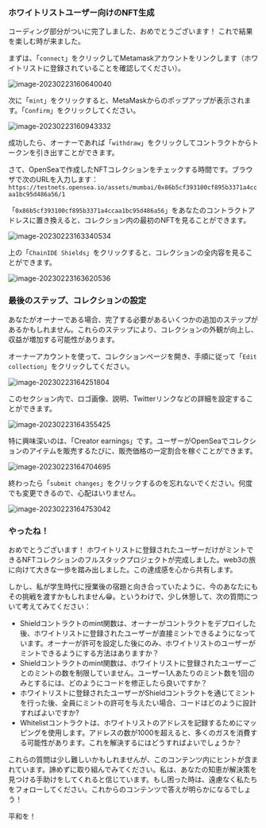 ### ホワイトリストユーザー向けのNFT生成

コーディング部分がついに完了しました、おめでとうございます！ これで結果を楽しむ時が来ました。

まずは、「`connect`」をクリックしてMetamaskアカウントをリンクします（ホワイトリストに登録されていることを確認してください）。

![image-20230223160640040](/public/images/Polygon-Whitelist-NFT/section-4/4_3_1.png)

次に「`mint`」をクリックすると、MetaMaskからのポップアップが表示されます。「`Confirm`」をクリックしてください。

![image-20230223160943332](/public/images/Polygon-Whitelist-NFT/section-4/4_3_2.png)

成功したら、オーナーであれば「`withdraw`」をクリックしてコントラクトからトークンを引き出すことができます。

さて、OpenSeaで作成したNFTコレクションをチェックする時間です。ブラウザで次のURLを入力します：`https://testnets.opensea.io/assets/mumbai/0x86b5cf393100cf895b3371a4ccaa1bc95d486a56/1`

「`0x86b5cf393100cf895b3371a4ccaa1bc95d486a56`」をあなたのコントラクトアドレスに置き換えると、コレクション内の最初のNFTを見ることができます。

![image-20230223163340534](/public/images/Polygon-Whitelist-NFT/section-4/4_3_3.png)

上の「`ChainIDE Shields`」をクリックすると、コレクションの全内容を見ることができます。

![image-20230223163620536](/public/images/Polygon-Whitelist-NFT/section-4/4_3_4.png)

### 最後のステップ、コレクションの設定

あなたがオーナーである場合、完了する必要があるいくつかの追加のステップがあるかもしれません。これらのステップにより、コレクションの外観が向上し、収益が増加する可能性があります。

オーナーアカウントを使って、コレクションページを開き、手順に従って「`Edit collection`」をクリックしてください。

![image-20230223164251804](/public/images/Polygon-Whitelist-NFT/section-4/4_3_5.png)

このセクション内で、ロゴ画像、説明、Twitterリンクなどの詳細を設定することができます。

![image-20230223164355425](/public/images/Polygon-Whitelist-NFT/section-4/4_3_6.png)

特に興味深いのは、「Creator earnings」です。ユーザーがOpenSeaでコレクションのアイテムを販売するたびに、販売価格の一定割合を稼ぐことができます。

![image-20230223164704695](/public/images/Polygon-Whitelist-NFT/section-4/4_3_7.png)

終わったら「`submit changes`」をクリックするのを忘れないでください。何度でも変更できるので、心配はいりません。

![image-20230223164753042](/public/images/Polygon-Whitelist-NFT/section-4/4_3_8.png)

### やったね！

おめでとうございます！ ホワイトリストに登録されたユーザーだけがミントできるNFTコレクションのフルスタックプロジェクトが完成しました。web3の旅に向けて大きな一歩を踏み出しました。この達成感を心から共有します。

しかし、私が学生時代に授業後の宿題と向き合っていたように、今のあなたにもその挑戦を渡すかもしれません😁。というわけで、少し休憩して、次の質問について考えてみてください：

* Shieldコントラクトのmint関数は、オーナーがコントラクトをデプロイした後、ホワイトリストに登録されたユーザーが直接ミントできるようになっています。オーナーが許可を設定した後にのみ、ホワイトリストのユーザーがミントできるようにする方法はありますか？
* Shieldコントラクトのmint関数は、ホワイトリストに登録されたユーザーごとのミントの数を制限していません。ユーザー1人あたりのミント数を1回のみとするには、どのようにコードを修正したら良いですか？
* ホワイトリストに登録されたユーザーがShieldコントラクトを通じてミントを行った後、全員にミントの許可を与えたい場合、コードはどのように設計すればよいですか?
* Whitelistコントラクトは、ホワイトリストのアドレスを記録するためにマッピングを使用します。アドレスの数が1000を超えると、多くのガスを消費する可能性があります。これを解決するにはどうすればよいでしょうか？

これらの質問は少し難しいかもしれませんが、このコンテンツ内にヒントが含まれています。諦めずに取り組んでみてください。私は、あなたの知恵が解決策を見つける手助けをしてくれると信じています。もし困った時は、遠慮なく私たちをフォローしてください。これからのコンテンツで答えが明らかになるでしょう！

平和を！